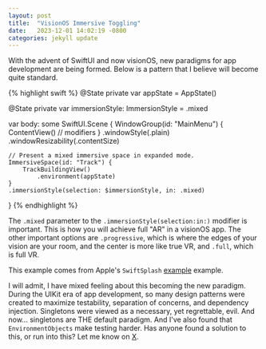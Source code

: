 ```yaml
---
layout: post
title:  "VisionOS Immersive Toggling"
date:   2023-12-01 14:02:19 -0800
categories: jekyll update
---
```

With the advent of SwiftUI and now visionOS, new paradigms for app development are being formed. Below is a pattern that I believe will become quite standard. 

{% highlight swift %}
@State private var appState = AppState()
    
@State private var immersionStyle: ImmersionStyle = .mixed

var body: some SwiftUI.Scene {
    WindowGroup(id: "MainMenu") {
        ContentView()
            // modifiers
    }
    .windowStyle(.plain)
    .windowResizability(.contentSize)
    
    // Present a mixed immersive space in expanded mode.
    ImmersiveSpace(id: "Track") {
        TrackBuildingView()
            .environment(appState)
    }
    .immersionStyle(selection: $immersionStyle, in: .mixed)
}
{% endhighlight %}

The `.mixed` parameter to the `.immersionStyle(selection:in:)` modifier is important. This is how you will achieve full "AR" in a visionOS app. The other important options are `.progressive`, which is where the edges of your vision are your room, and the center is more like true VR, and `.full`, which is full VR.

This example comes from Apple's `SwiftSplash` [example](https://developer.apple.com/documentation/visionos/swift-splash) example.

I will admit, I have mixed feeling about this becoming the new paradigm. During the UIKit era of app development, so many design patterns were created to maximize testability, separation of concerns, and dependency injection. Singletons were viewed as a necessary, yet regrettable, evil. And now... singletons are THE default paradigm. And I've also found that `EnvironmentObjects` make testing harder. Has anyone found a solution to this, or run into this? Let me know on [X](https://x.com/mason_ap).

